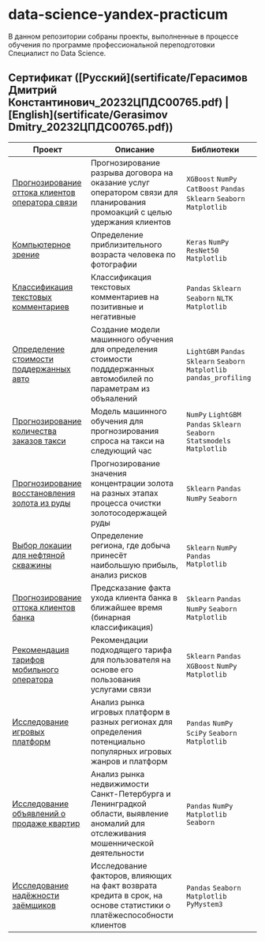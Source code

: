 # data-science-yandex-practicum

В данном репозитории собраны проекты, выполненные в процессе обучения по программе профессиональной переподготовки Специалист по Data Science.

## Сертификат ([Русский](sertificate/Герасимов Дмитрий Константинович_20232ЦПДС00765.pdf) | [English](sertificate/Gerasimov Dmitry_20232ЦПДС00765.pdf))

| Проект | Описание | Библиотеки &nbsp; &nbsp; |
|---|---|---|
| [Прогнозирование оттока клиентов оператора связи](https://github.com/ClubsSuit/data-science-yandex-practicum/blob/main/12/final.ipynb) | Прогнозирование разрыва договора на оказание услуг оператором связи для планирования промоакций с целью удержания клиентов | `XGBoost` `NumPy` `CatBoost` `Pandas` `Sklearn` `Seaborn` `Matplotlib` |
| [Компьютерное зрение](https://github.com/ClubsSuit/data-science-yandex-practicum/blob/main/11/pictures.ipynb) | Определение приблизительного возраста человека по фотографии | `Keras` `NumPy` `ResNet50` `Matplotlib` |
| [Классификация текстовых комментариев](https://github.com/ClubsSuit/data-science-yandex-practicum/blob/main/10/texts.ipynb) | Классификация текстовых комментариев на позитивные и негативные | `Pandas` `Sklearn` `Seaborn` `NLTK` `Matplotlib` |
| [Определение стоимости поддержанных авто](https://github.com/ClubsSuit/data-science-yandex-practicum/blob/main/09/car-price.ipynb) | Создание модели машинного обучения для определения стоимости подддержанных автомобилей по параметрам из объяалений | `LightGBM` `Pandas` `Sklearn` `Seaborn` `Matplotlib` `pandas_profiling` |
| [Прогнозирование количества заказов такси](https://github.com/ClubsSuit/data-science-yandex-practicum/blob/main/08/taxi.ipynb) | Модель машинного обучения для прогнозирования спроса на такси на следующий час | `NumPy` `LightGBM` `Pandas` `Sklearn` `Seaborn` `Statsmodels` `Matplotlib` |
| [Прогнозирование восстановления золота из руды](https://github.com/ClubsSuit/data-science-yandex-practicum/blob/main/07/gold-recovery.ipynb) | Прогнозирование значения концентрации золота на разных этапах процесса очистки золотосодержащей руды | `Sklearn` `Pandas` `NumPy` `Seaborn` 
| [Выбор локации для нефтяной скважины](https://github.com/ClubsSuit/data-science-yandex-practicum/blob/main/06/oil.ipynb) | Определение региона, где добыча принесёт наибольшую прибыль, анализ рисков | `Sklearn` `NumPy` `Pandas` `Matplotlib` | 
| [Прогнозирование оттока клиентов банка](https://github.com/ClubsSuit/data-science-yandex-practicum/blob/main/05/churn.ipynb) | Предсказание факта ухода клиента банка в ближайшее время (бинарная классификация) | `Sklearn` `Pandas` `NumPy` `Seaborn` `Matplotlib` | 
| [Рекомендация тарифов мобильного оператора](https://github.com/ClubsSuit/data-science-yandex-practicum/blob/main/04/tarifs.ipynb) | Рекомендации подходящего тарифа для пользователя на основе его пользования услугами связи | `Sklearn` `Pandas` `XGBoost` `NumPy` `Matplotlib` | 
| [Исследование игровых платформ](https://github.com/ClubsSuit/data-science-yandex-practicum/blob/main/03/games.ipynb)| Анализ рынка игровых платформ в разных регионах для определения потенциально популярных игровых жанров и платформ | `Pandas` `NumPy` `SciPy` `Seaborn` `Matplotlib` |
| [Исследование объявлений о продаже квартир](https://github.com/ClubsSuit/data-science-yandex-practicum/blob/main/02/houses.ipynb)| Анализ рынка недвижимости Санкт-Петербурга и Ленинградкой области, выявление аномалий для отслеживания мошеннической деятельности | `Pandas` `NumPy` `Matplotlib` `Seaborn` |
| [Исследование надёжности заёмщиков](https://github.com/ClubsSuit/data-science-yandex-practicum/blob/main/01/credit.ipynb)| Исследование факторов, влияющих на факт возврата кредита в срок, на основе статистики о платёжеспособности клиентов | `Pandas` `Seaborn` `Matplotlib` `PyMystem3` |
